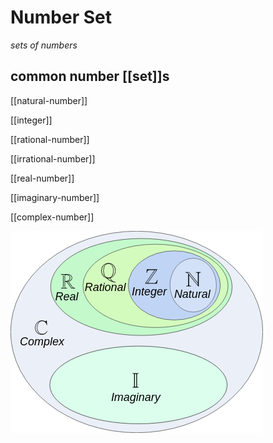 # Number Set

_sets of numbers_

## common number [[set]]s

[[natural-number]]

[[integer]]

[[rational-number]]

[[irrational-number]]

[[real-number]]

[[imaginary-number]]

[[complex-number]]

![](2022-04-04-18-38-27.png)
